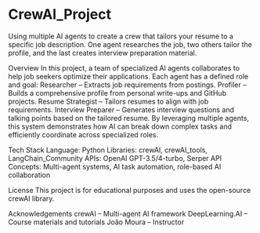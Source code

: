 # CrewAI_Project
Using multiple AI agents to create a crew that tailors your resume to a specific job description. One agent researches the job, two others tailor the profile, and the last creates interview preparation material.  

Overview
In this project, a team of specialized AI agents collaborates to help job seekers optimize their applications. Each agent has a defined role and goal:
Researcher – Extracts job requirements from postings.
Profiler – Builds a comprehensive profile from personal write-ups and GitHub projects.
Resume Strategist – Tailors resumes to align with job requirements.
Interview Preparer – Generates interview questions and talking points based on the tailored resume.
By leveraging multiple agents, this system demonstrates how AI can break down complex tasks and efficiently coordinate across specialized roles.

Tech Stack
Language: Python
Libraries: crewAI, crewAI_tools, LangChain_Community
APIs: OpenAI GPT-3.5/4-turbo, Serper API
Concepts: Multi-agent systems, AI task automation, role-based AI collaboration

License
This project is for educational purposes and uses the open-source crewAI library.

Acknowledgements
crewAI – Multi-agent AI framework
DeepLearning.AI – Course materials and tutorials
João Moura – Instructor
